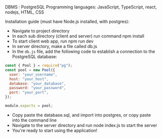DBMS : PostgreSQL
Programming languages: JavaScript, TypeScript, react, nodejs, HTML, CSS

Installation guide (must have Node.js installed, with postgres):

- Navigate to project directory
- In each sub directory (client and server) run command npm install
- To start client web app, run npm run dev
- In server directory, make a file called db.js
- In the `db.js` file, add the following code to establish a connection to the PostgreSQL database:

```javascript
const { Pool } = require("pg");
const pool = new Pool({
  user: "your_username",
  host: "your_host",
  database: "your_database",
  password: "your_password",
  port: "your_port",
});

module.exports = pool;
```

- Copy paste the database.sql, and import into postgres, or copy paste into the command line
- Navigate to the server directory and run node index.js to start the server
- You're ready to start using the application!
